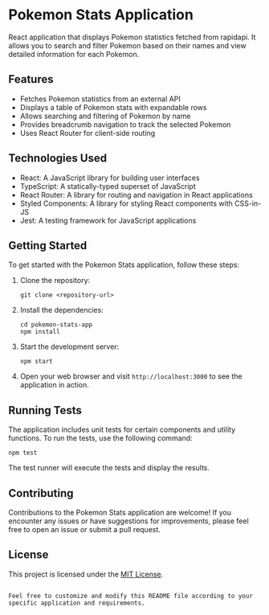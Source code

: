 # Pokemon Stats Application

React application that displays Pokemon statistics fetched from rapidapi. It allows you to search and filter Pokemon based on their names and view detailed information for each Pokemon.

## Features

- Fetches Pokemon statistics from an external API
- Displays a table of Pokemon stats with expandable rows
- Allows searching and filtering of Pokemon by name
- Provides breadcrumb navigation to track the selected Pokemon
- Uses React Router for client-side routing

## Technologies Used

- React: A JavaScript library for building user interfaces
- TypeScript: A statically-typed superset of JavaScript
- React Router: A library for routing and navigation in React applications
- Styled Components: A library for styling React components with CSS-in-JS
- Jest: A testing framework for JavaScript applications

## Getting Started

To get started with the Pokemon Stats application, follow these steps:

1. Clone the repository:

   ```
   git clone <repository-url>
   ```

2. Install the dependencies:

   ```
   cd pokemon-stats-app
   npm install
   ```

3. Start the development server:

   ```
   npm start
   ```

4. Open your web browser and visit `http://localhost:3000` to see the application in action.

## Running Tests

The application includes unit tests for certain components and utility functions. To run the tests, use the following command:

```
npm test
```

The test runner will execute the tests and display the results.

## Contributing

Contributions to the Pokemon Stats application are welcome! If you encounter any issues or have suggestions for improvements, please feel free to open an issue or submit a pull request.

## License

This project is licensed under the [MIT License](LICENSE).

```

Feel free to customize and modify this README file according to your specific application and requirements.
